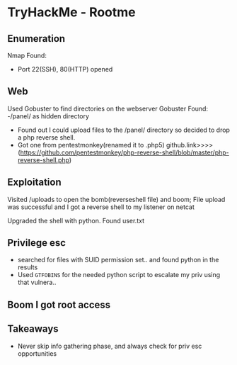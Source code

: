 # TryHackMe - Rootme

## Enumeration
Nmap Found:
- Port 22(SSH), 80(HTTP) opened

## Web
Used Gobuster to find directories on the webserver
Gobuster Found:
-/panel/ as hidden directory
- Found out I could upload files to the /panel/ directory so decided to drop a php reverse shell.
- Got one from pentestmonkey(renamed it to .php5) github.link>>>>
(https://github.com/pentestmonkey/php-reverse-shell/blob/master/php-reverse-shell.php)

## Exploitation
Visited /uploads to open the bomb(reverseshell file) and boom;
File upload was successful and I got a reverse shell to my listener on netcat

Upgraded the shell with python. Found user.txt

## Privilege esc
- searched for files with SUID permission set.. and found python in the results
- Used `GTFOBINS` for the needed python script to escalate my priv using that vulnera..

## Boom I got root access

## Takeaways
- Never skip info gathering phase, and always check for priv esc opportunities
